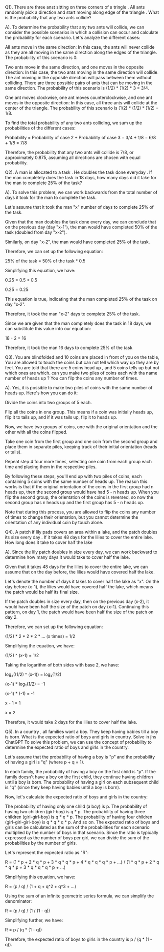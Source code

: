 Q1). There are three anst sitting on three corners of a tringle . All  ants randomly pick a direction and start moving along edge of the triangle . What is the probability that any two ants collide?

A). To determine the probability that any two ants will collide, we can consider the possible scenarios in which a collision can occur and calculate the probability for each scenario. Let's analyze the different cases:

All ants move in the same direction: In this case, the ants will never collide as they are all moving in the same direction along the edges of the triangle. The probability of this scenario is 0.

Two ants move in the same direction, and one moves in the opposite direction: In this case, the two ants moving in the same direction will collide. The ant moving in the opposite direction will pass between them without colliding. There are three possible pairs of ants that can be moving in the same direction. The probability of this scenario is (1/2) * (1/2) * 3 = 3/4.

One ant moves clockwise, one ant moves counterclockwise, and one ant moves in the opposite direction: In this case, all three ants will collide at the center of the triangle. The probability of this scenario is (1/2) * (1/2) * (1/2) = 1/8.

To find the total probability of any two ants colliding, we sum up the probabilities of the different cases:

Probability = Probability of case 2 + Probability of case 3
= 3/4 + 1/8
= 6/8 + 1/8
= 7/8

Therefore, the probability that any two ants will collide is 7/8, or approximately 0.875, assuming all directions are chosen with equal probability.









Q2). A man is allocated to a task . He doubles the task done everyday . If the man completely does the task in 18 days, how many days did it take for the man to complete 25% of the task?

A). To solve this problem, we can work backwards from the total number of days it took for the man to complete the task.

Let's assume that it took the man "x" number of days to complete 25% of the task.

Given that the man doubles the task done every day, we can conclude that on the previous day (day "x-1"), the man would have completed 50% of the task (doubled from day "x-2").

Similarly, on day "x-2", the man would have completed 25% of the task.

Therefore, we can set up the following equation:

25% of the task = 50% of the task * 0.5

Simplifying this equation, we have:

0.25 = 0.5 * 0.5

0.25 = 0.25

This equation is true, indicating that the man completed 25% of the task on day "x-2".

Therefore, it took the man "x-2" days to complete 25% of the task.

Since we are given that the man completely does the task in 18 days, we can substitute this value into our equation:

18 - 2 = 16

Therefore, it took the man 16 days to complete 25% of the task.






Q3). You are blindfolded and 10 coins are placed in front of you on the table, You are allowed to touch the coins but can not tell which way up they are by feel. You are told that there are 5 coins head up , and 5 coins tells up but not which ones are which. can you make two piles of coins each with tha name number of heads up ? You can filp the coins any number of times.

A). Yes, it is possible to make two piles of coins with the same number of heads up. Here's how you can do it:

Divide the coins into two groups of 5 each.

Flip all the coins in one group. This means if a coin was initially heads up, flip it to tails up, and if it was tails up, flip it to heads up.

Now, we have two groups of coins, one with the original orientation and the other with all the coins flipped.

Take one coin from the first group and one coin from the second group and place them in separate piles, keeping track of their initial orientation (heads or tails).

Repeat step 4 four more times, selecting one coin from each group each time and placing them in the respective piles.

By following these steps, you'll end up with two piles of coins, each containing 5 coins with the same number of heads up. The reason this works is that if the original orientation of the coins in the first group had n heads up, then the second group would have had 5 - n heads up. When you flip the second group, the orientation of the coins is reversed, so now the second group has n heads up and the first group has 5 - n heads up.

Note that during this process, you are allowed to flip the coins any number of times to change their orientation, but you cannot determine the orientation of any individual coin by touch alone.







Q4). A patch if lily pads covers an area within a lake, and the patch doubles its size every day . If it takes 48 days for the lilies to cover the entire lake. How long does it take to cover half the lake

A). Since the lily patch doubles in size every day, we can work backward to determine how many days it would take to cover half the lake.

Given that it takes 48 days for the lilies to cover the entire lake, we can assume that on the day before, the lilies would have covered half the lake.

Let's denote the number of days it takes to cover half the lake as "x". On the day before (x-1), the lilies would have covered half the lake, which means the patch would be half its final size.

If the patch doubles in size every day, then on the previous day (x-2), it would have been half the size of the patch on day (x-1). Continuing this pattern, on day 1, the patch would have been half the size of the patch on day 2.

Therefore, we can set up the following equation:

(1/2) * 2 * 2 * 2 * ... (x times) = 1/2

Simplifying the equation, we have:

(1/2) ^ (x-1) = 1/2

Taking the logarithm of both sides with base 2, we have:

log₂((1/2) ^ (x-1)) = log₂(1/2)

(x-1) * log₂(1/2) = -1

(x-1) * (-1) = -1

x - 1 = 1

x = 2

Therefore, it would take 2 days for the lilies to cover half the lake.







Q5). In a country , all families want a boy. They keep having babies till a boy is born. What is the expected ratio of boys and girls in country. Solve in jhs
ChatGPT
To solve this problem, we can use the concept of probability to determine the expected ratio of boys and girls in the country.

Let's assume that the probability of having a boy is "p" and the probability of having a girl is "q" (where p + q = 1).

In each family, the probability of having a boy on the first child is "p". If the family doesn't have a boy on the first child, they continue having children until a boy is born. The probability of having a girl on each subsequent child is "q" (since they keep having babies until a boy is born).

Now, let's calculate the expected ratio of boys and girls in the country:

The probability of having only one child (a boy) is p.
The probability of having two children (girl-boy) is q * p.
The probability of having three children (girl-girl-boy) is q * q * p.
The probability of having four children (girl-girl-girl-boy) is q * q * q * p.
And so on.
The expected ratio of boys and girls can be calculated as the sum of the probabilities for each scenario multiplied by the number of boys in that scenario. Since the ratio is typically expressed as the number of boys per girl, we can divide the sum of the probabilities by the number of girls.

Let's represent the expected ratio as "R":

R = (1 * p + 2 * q * p + 3 * q * q * p + 4 * q * q * q * p + ...) / (1 * q * p + 2 * q * q * p + 3 * q * q * q * p + ...)

Simplifying this equation, we have:

R = (p / q) / (1 + q + q^2 + q^3 + ...)

Using the sum of an infinite geometric series formula, we can simplify the denominator:

R = (p / q) / (1 / (1 - q))

Simplifying further, we have:

R = p / (q * (1 - q))

Therefore, the expected ratio of boys to girls in the country is p / (q * (1 - q)).
